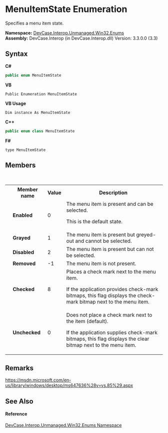 # MenuItemState Enumeration
 

Specifies a menu item state.

**Namespace:**&nbsp;<a href="N_DevCase_Interop_Unmanaged_Win32_Enums">DevCase.Interop.Unmanaged.Win32.Enums</a><br />**Assembly:**&nbsp;DevCase.Interop (in DevCase.Interop.dll) Version: 3.3.0.0 (3.3)

## Syntax

**C#**<br />
``` C#
public enum MenuItemState
```

**VB**<br />
``` VB
Public Enumeration MenuItemState
```

**VB Usage**<br />
``` VB Usage
Dim instance As MenuItemState
```

**C++**<br />
``` C++
public enum class MenuItemState
```

**F#**<br />
``` F#
type MenuItemState
```


## Members
&nbsp;<table><tr><th></th><th>Member name</th><th>Value</th><th>Description</th></tr><tr><td /><td target="F:DevCase.Interop.Unmanaged.Win32.Enums.MenuItemState.Enabled">**Enabled**</td><td>0</td><td>The menu item is present and can be selected. 

 This is the default state.</td></tr><tr><td /><td target="F:DevCase.Interop.Unmanaged.Win32.Enums.MenuItemState.Grayed">**Grayed**</td><td>1</td><td>The menu item is present but greyed-out and cannot be selected.</td></tr><tr><td /><td target="F:DevCase.Interop.Unmanaged.Win32.Enums.MenuItemState.Disabled">**Disabled**</td><td>2</td><td>The menu item is present but can not be selected.</td></tr><tr><td /><td target="F:DevCase.Interop.Unmanaged.Win32.Enums.MenuItemState.Removed">**Removed**</td><td>-1</td><td>The menu item is not present.</td></tr><tr><td /><td target="F:DevCase.Interop.Unmanaged.Win32.Enums.MenuItemState.Checked">**Checked**</td><td>8</td><td>Places a check mark next to the menu item. 

 If the application provides check-mark bitmaps, this flag displays the check-mark bitmap next to the menu item.</td></tr><tr><td /><td target="F:DevCase.Interop.Unmanaged.Win32.Enums.MenuItemState.Unchecked">**Unchecked**</td><td>0</td><td>Does not place a check mark next to the item (default). 

 If the application supplies check-mark bitmaps, this flag displays the clear bitmap next to the menu item.</td></tr></table>

## Remarks
<a href="https://msdn.microsoft.com/en-us/library/windows/desktop/ms647636%28v=vs.85%29.aspx" target="_blank">https://msdn.microsoft.com/en-us/library/windows/desktop/ms647636%28v=vs.85%29.aspx</a>

## See Also


#### Reference
<a href="N_DevCase_Interop_Unmanaged_Win32_Enums">DevCase.Interop.Unmanaged.Win32.Enums Namespace</a><br />